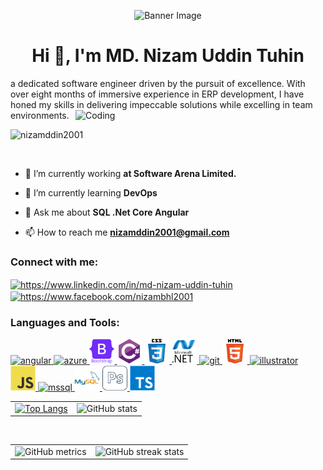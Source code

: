 <p align="center">
  <img src="https://scontent.fdac152-1.fna.fbcdn.net/v/t39.30808-6/444488234_2112320635814109_5908648260869674999_n.jpg?stp=dst-jpg_s960x960&_nc_cat=109&ccb=1-7&_nc_sid=5f2048&_nc_ohc=es3Pdm7iXKsQ7kNvgFeP47A&_nc_ht=scontent.fdac152-1.fna&oh=00_AYBK4EWvbVTBMxDRU6W6D29sPmffF72uXAbRdN5401Ridg&oe=666F5493" alt="Banner Image" style="height: 200px; width: 1000px; object-fit: cover" />
</p>



<h1 align="center">Hi 👋, I'm MD. Nizam Uddin Tuhin</h1>
a dedicated software engineer driven by the pursuit of excellence. With over eight months of immersive experience in ERP development, I have honed my skills in delivering impeccable solutions while excelling in team environments.

<img align="right" alt="Coding" width="400" src="https://cdn.dribbble.com/users/1162077/screenshots/3848914/programmer.gif">
<p align="left"> <img src="https://komarev.com/ghpvc/?username=nizamddin2001&label=Profile%20views&color=0e75b6&style=flat" alt="nizamddin2001" /> </p>

<p align="left"> <a href="https://twitter.com/" target="blank"><img src="https://img.shields.io/twitter/follow/?logo=twitter&style=for-the-badge" alt="" /></a> </p>

- 🔭 I’m currently working **at Software Arena Limited.**

- 🌱 I’m currently learning **DevOps**

- 💬 Ask me about **SQL .Net Core Angular**

- 📫 How to reach me **nizamddin2001@gmail.com**

<h3 align="left">Connect with me:</h3>
<p align="left">
<a href="https://www.linkedin.com/in/md-nizam-uddin-tuhin" target="_blank"><img align="center" src="https://raw.githubusercontent.com/rahuldkjain/github-profile-readme-generator/master/src/images/icons/Social/linked-in-alt.svg" alt="https://www.linkedin.com/in/md-nizam-uddin-tuhin" height="30" width="40" /></a>
<a href="https://www.facebook.com/nizambhl2001" target="_blank">
    <img align="center" src="https://raw.githubusercontent.com/rahuldkjain/github-profile-readme-generator/master/src/images/icons/Social/facebook.svg" alt="https://www.facebook.com/nizambhl2001" height="30" width="40" />
</a>

</p>

<h3 align="left">Languages and Tools:</h3>
<p align="left"> <a href="https://angular.io" target="_blank" rel="noreferrer"> <img src="https://angular.io/assets/images/logos/angular/angular.svg" alt="angular" width="40" height="40"/> </a> <a href="https://azure.microsoft.com/en-in/" target="_blank" rel="noreferrer"> <img src="https://www.vectorlogo.zone/logos/microsoft_azure/microsoft_azure-icon.svg" alt="azure" width="40" height="40"/> </a> <a href="https://getbootstrap.com" target="_blank" rel="noreferrer"> <img src="https://raw.githubusercontent.com/devicons/devicon/master/icons/bootstrap/bootstrap-plain-wordmark.svg" alt="bootstrap" width="40" height="40"/> </a> <a href="https://www.w3schools.com/cs/" target="_blank" rel="noreferrer"> <img src="https://raw.githubusercontent.com/devicons/devicon/master/icons/csharp/csharp-original.svg" alt="csharp" width="40" height="40"/> </a> <a href="https://www.w3schools.com/css/" target="_blank" rel="noreferrer"> <img src="https://raw.githubusercontent.com/devicons/devicon/master/icons/css3/css3-original-wordmark.svg" alt="css3" width="40" height="40"/> </a> <a href="https://dotnet.microsoft.com/" target="_blank" rel="noreferrer"> <img src="https://raw.githubusercontent.com/devicons/devicon/master/icons/dot-net/dot-net-original-wordmark.svg" alt="dotnet" width="40" height="40"/> </a> <a href="https://git-scm.com/" target="_blank" rel="noreferrer"> <img src="https://www.vectorlogo.zone/logos/git-scm/git-scm-icon.svg" alt="git" width="40" height="40"/> </a> <a href="https://www.w3.org/html/" target="_blank" rel="noreferrer"> <img src="https://raw.githubusercontent.com/devicons/devicon/master/icons/html5/html5-original-wordmark.svg" alt="html5" width="40" height="40"/> </a> <a href="https://www.adobe.com/in/products/illustrator.html" target="_blank" rel="noreferrer"> <img src="https://www.vectorlogo.zone/logos/adobe_illustrator/adobe_illustrator-icon.svg" alt="illustrator" width="40" height="40"/> </a> <a href="https://developer.mozilla.org/en-US/docs/Web/JavaScript" target="_blank" rel="noreferrer"> <img src="https://raw.githubusercontent.com/devicons/devicon/master/icons/javascript/javascript-original.svg" alt="javascript" width="40" height="40"/> </a> <a href="https://www.microsoft.com/en-us/sql-server" target="_blank" rel="noreferrer"> <img src="https://www.svgrepo.com/show/303229/microsoft-sql-server-logo.svg" alt="mssql" width="40" height="40"/> </a> <a href="https://www.mysql.com/" target="_blank" rel="noreferrer"> <img src="https://raw.githubusercontent.com/devicons/devicon/master/icons/mysql/mysql-original-wordmark.svg" alt="mysql" width="40" height="40"/> </a> <a href="https://www.photoshop.com/en" target="_blank" rel="noreferrer"> <img src="https://raw.githubusercontent.com/devicons/devicon/master/icons/photoshop/photoshop-line.svg" alt="photoshop" width="40" height="40"/> </a> <a href="https://www.typescriptlang.org/" target="_blank" rel="noreferrer"> <img src="https://raw.githubusercontent.com/devicons/devicon/master/icons/typescript/typescript-original.svg" alt="typescript" width="40" height="40"/> </a> </p>



<table>
  <tr>
    <td>
      <a href="https://github.com/anuraghazra/github-readme-stats">
        <img src="https://github-readme-stats.vercel.app/api/top-langs/?username=nizambhl2001" alt="Top Langs" />
      </a>
    </td>
    <td>
      <img src="https://github-readme-stats.vercel.app/api?username=nizambhl2001&show_icons=true" alt="GitHub stats" />
    </td>
  </tr>
</table>
<br>
<table>
  <tr>
    <td>
      <img src="https://metrics.lecoq.io/nizambhl2001" alt="GitHub metrics" />
    </td>
    <td>
      <img src="https://streak-stats.demolab.com/?user=nizambhl2001" alt="GitHub streak stats" />
    </td>
  </tr>
</table>














